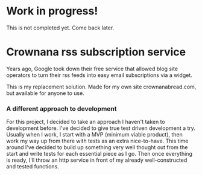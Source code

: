 # Work in progress!

This is not completed yet. Come back later.

# Crownana rss subscription service

Years ago, Google took down their free service that allowed blog site operators to turn their rss feeds into easy email subscriptions via a widget.

This is my replacement solution. Made for my own site crownanabread.com, but available for anyone to use.

### A different approach to development

For this project, I decided to take an approach I haven't taken to development before. I've decided to give true test driven development a try. Usually when I work, I start with a MVP (minimum viable product), then work my way up from there with tests as an extra nice-to-have. This time around I've decided to build up something very well thought out from the start and write tests for each essential piece as I go. Then once everything is ready, I'll throw an http service in front of my already well-constructed and tested functions.